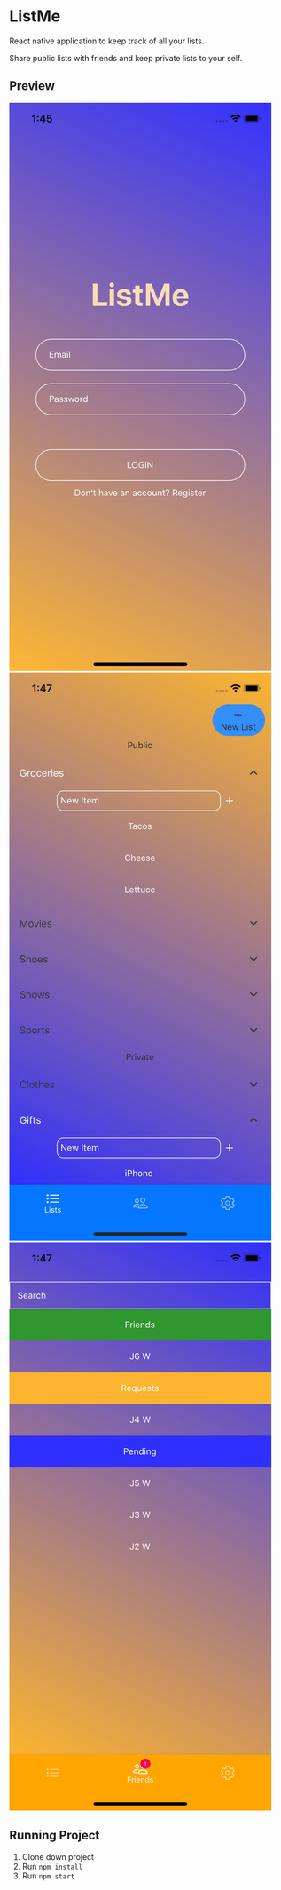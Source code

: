 # ListMe
React native application to keep track of all your lists.

Share public lists with friends and keep private lists to your self.

## Preview

<img src="./assets/Home.png">
<img src="./assets/Lists.png">
<img src="./assets/Friends.png">

## Running Project

1. Clone down project
1. Run ```npm install```
1. Run ```npm start```